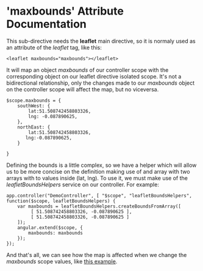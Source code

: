 'maxbounds' Attribute Documentation
===================================

This sub-directive needs the **leaflet** main directive, so it is normaly used as an attribute of the *leaflet* tag, like this:

```
<leaflet maxbounds="maxbounds"></leaflet>
```

It will map an object _maxbounds_ of our controller scope with the corresponding object on our leaflet directive isolated scope. It's not a bidirectional relationship, only the changes made to our _maxbounds_ object on the controller scope will affect the map, but no viceversa.

```
$scope.maxbounds = {
    southWest: {
        lat:51.508742458803326,
        lng: -0.087890625,
    },
    northEast: {
        lat:51.508742458803326,
       lng:-0.087890625,
    }

}
```

Defining the bounds is a little complex, so we have a helper which will allow us to be more concise on the definition making use of and array with two arrays with to values inside (lat, lng). To use it, we must make use of the _leafletBoundsHelpers_ service on our controller. For example:

```
app.controller("DemoController", [ "$scope", "leafletBoundsHelpers", function($scope, leafletBoundsHelpers) {
    var maxbounds = leafletBoundsHelpers.createBoundsFromArray([
         [ 51.508742458803326, -0.087890625 ],
         [ 51.508742458803326, -0.087890625 ]
    ]);
    angular.extend($scope, {
        maxbounds: maxbounds
    });
});
```

And that's all, we can see how the map is affected when we change the _maxbounds_ scope values, like [this example](http://tombatossals.github.io/angular-leaflet-directive/examples/maxbounds-example.html).
